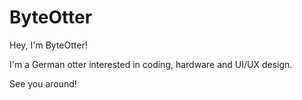 # ByteOtter
Hey, I'm ByteOtter!

I'm a German otter interested in coding, hardware and UI/UX design.

See you around!
